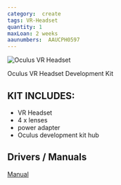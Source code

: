 ```yaml
---
category:  create
tags: VR-Headset
quantity: 1
maxLoan: 2 weeks
aaunumbers:  AAUCPH0597
---
```

![Oculus VR Headset](https://www.alistdaily.com/wp-content/uploads/2016/01/hero-22592.jpg)

Oculus VR Headset Development Kit
## KIT INCLUDES:
-  VR Headset 
-  4 x lenses 
-  power adapter 
- Oculus development kit hub

## Drivers / Manuals
[Manual](https://www.manualslib.com/manual/1120914/Oculus-Vr-Rift.html)



